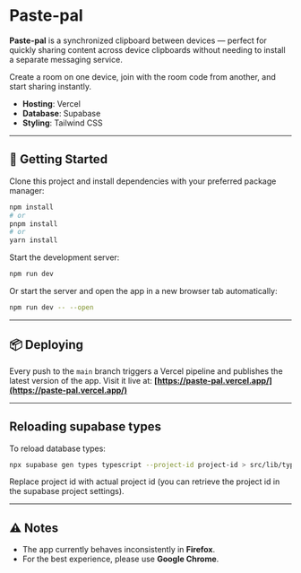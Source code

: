 # Paste-pal

**Paste-pal** is a synchronized clipboard between devices — perfect for quickly sharing content across device clipboards without needing to install a separate messaging service.

Create a room on one device, join with the room code from another, and start sharing instantly.

* **Hosting**: Vercel
* **Database**: Supabase
* **Styling**: Tailwind CSS

---

## 🚀 Getting Started

Clone this project and install dependencies with your preferred package manager:

```sh
npm install
# or
pnpm install
# or
yarn install
```

Start the development server:

```sh
npm run dev
```

Or start the server and open the app in a new browser tab automatically:

```sh
npm run dev -- --open
```

---

## 📦 Deploying

Every push to the `main` branch triggers a Vercel pipeline and publishes the latest version of the app.
Visit it live at: **[https://paste-pal.vercel.app/](https://paste-pal.vercel.app/)**

---

## Reloading supabase types

To reload database types:
```sh
npx supabase gen types typescript --project-id project-id > src/lib/types/supabase.ts
```

Replace project id with actual project id (you can retrieve the project id in the supabase project settings).

---

## ⚠️ Notes

* The app currently behaves inconsistently in **Firefox**.
* For the best experience, please use **Google Chrome**.
